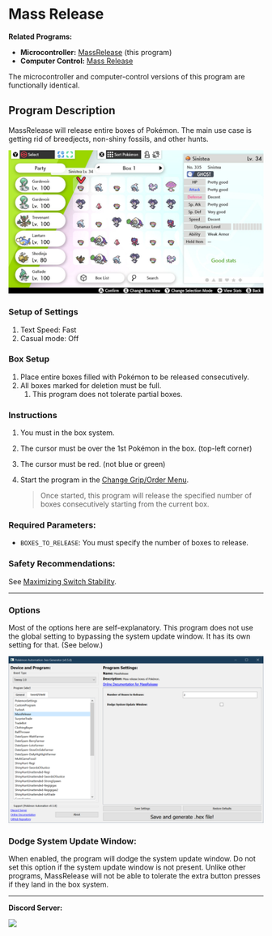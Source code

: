 # Mass Release

**Related Programs:**
- **Microcontroller:** [MassRelease](https://github.com/PokemonAutomation/Microcontroller/blob/master/Wiki/Programs/NintendoSwitch/MassRelease.md) (this program)
- **Computer Control:** [Mass Release](https://github.com/PokemonAutomation/ComputerControl/blob/master/Wiki/Programs/NintendoSwitch/MassRelease.md)

The microcontroller and computer-control versions of this program are functionally identical.

## Program Description

MassRelease will release entire boxes of Pokémon. The main use case is getting rid of breedjects, non-shiny fossils, and other hunts.

<img src="images/MassRelease-0.jpg">

### Setup of Settings

1. Text Speed: Fast
2. Casual mode: Off

### Box Setup

1. Place entire boxes filled with Pokémon to be released consecutively.
2. All boxes marked for deletion must be full.
   1. This program does not tolerate partial boxes.

### Instructions

1. You must in the box system.
2. The cursor must be over the 1st Pokémon in the box. (top-left corner)
3. The cursor must be red. (not blue or green)
4. Start the program in the [Change Grip/Order Menu](https://github.com/PokemonAutomation/SwSh-Arduino/wiki/Appendix:-ChangeGripOrderMenu).

   > Once started, this program will release the specified number of boxes consecutively starting from the current box.

### Required Parameters:
- `BOXES_TO_RELEASE`: You must specify the number of boxes to release.

### Safety Recommendations:
See [Maximizing Switch Stability](https://github.com/PokemonAutomation/SwSh-Arduino/wiki/Appendix:-MaximizingSwitchStability).

***

### Options

Most of the options here are self-explanatory.
This program does not use the global setting to bypassing the system update window. It has its own setting for that. (See below.)

<img src="images/MassRelease-1.png">

### Dodge System Update Window:

When enabled, the program will dodge the system update window. Do not set this option if the system update window is not present. Unlike other programs, MassRelease will not be able to tolerate the extra button presses if they land in the box system.


<hr>

**Discord Server:** 

[<img src="https://canary.discordapp.com/api/guilds/695809740428673034/widget.png?style=banner2">](https://discord.gg/cQ4gWxN)
